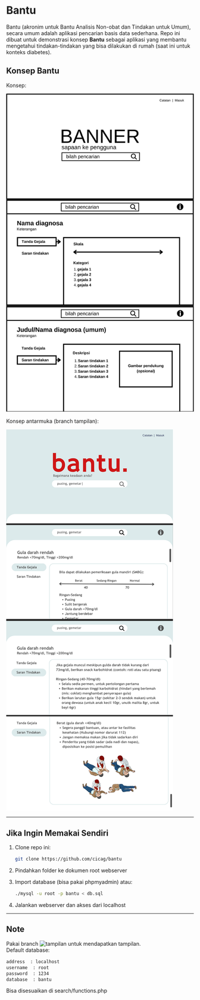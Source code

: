 # Bantu
Bantu (akronim untuk Bantu Analisis Non-obat dan Tindakan untuk Umum), secara umum adalah aplikasi pencarian basis data sederhana. Repo ini dibuat untuk demonstrasi konsep **Bantu** sebagai aplikasi yang membantu mengetahui tindakan-tindakan yang bisa dilakukan di rumah (saat ini untuk konteks diabetes).

## Konsep Bantu
Konsep:  

  
   ![Gambar 1](images/1.png)  

Konsep antarmuka (branch tampilan):  

  
   ![Gambar 2](images/2.png)

---

## Jika Ingin Memakai Sendiri
1. Clone repo ini:
   
   ```bash
   git clone https://github.com/cicag/bantu
   ```
2. Pindahkan folder ke dokumen root webserver
3. Import database (bisa pakai phpmyadmin) atau:
   
   ```bash
   ./mysql -u root -p bantu < db.sql
   ```
4. Jalankan webserver dan akses dari localhost
---
## Note
Pakai branch ![tampilan](https://github.com/cicag/bantu/tree/tampilan) untuk mendapatkan tampilan.  
Default database:  

```
address  : localhost
username  : root
password  : 1234
database  : bantu
```
Bisa disesuaikan di search/functions.php
